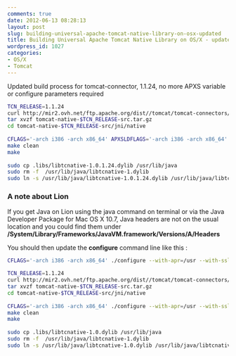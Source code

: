 ```yaml
---
comments: true
date: 2012-06-13 08:28:13
layout: post
slug: building-universal-apache-tomcat-native-library-on-osx-updated
title: Building Universal Apache Tomcat Native Library on OS/X - updated
wordpress_id: 1027
categories:
- OS/X
- Tomcat
---
```


Updated build process for tomcat-connector, 1.1.24, no more APXS variable or configure parameters required

``` bash
TCN_RELEASE=1.1.24
curl http://mir2.ovh.net/ftp.apache.org/dist//tomcat/tomcat-connectors/native/$TCN_RELEASE/source/tomcat-native-$TCN_RELEASE-src.tar.gz -o tomcat-native-$TCN_RELEASE-src.tar.gz
tar xvzf tomcat-native-$TCN_RELEASE-src.tar.gz
cd tomcat-native-$TCN_RELEASE-src/jni/native
 
CFLAGS='-arch i386 -arch x86_64' APXSLDFLAGS='-arch i386 -arch x86_64' ./configure --with-apr=/usr --with-ssl=/usr --with-java-home=/System/Library/Java/JavaVirtualMachines/1.6.0.jdk/Contents/Home
make clean
make
 
sudo cp .libs/libtcnative-1.0.1.24.dylib /usr/lib/java
sudo rm -f  /usr/lib/java/libtcnative-1.dylib
sudo ln -s /usr/lib/java/libtcnative-1.0.1.24.dylib /usr/lib/java/libtcnative-1.dylib
```



### A note about Lion



If you get Java on Lion using the java command on terminal or via the Java Developer Package for Mac OS X 10.7, Java headers are not on the usual location and you could find them under **/System/Library/Frameworks/JavaVM.framework/Versions/A/Headers**

You should then update the **configure** command line like this :
``` bash
CFLAGS='-arch i386 -arch x86_64' ./configure --with-apr=/usr --with-ssl=/usr --with-java-home=/System/Library/Frameworks/JavaVM.framework/Versions/A/
```

``` bash
TCN_RELEASE=1.1.24
curl http://mir2.ovh.net/ftp.apache.org/dist//tomcat/tomcat-connectors/native/$TCN_RELEASE/source/tomcat-native-$TCN_RELEASE-src.tar.gz -o tomcat-native-$TCN_RELEASE-src.tar.gz
tar xvzf tomcat-native-$TCN_RELEASE-src.tar.gz
cd tomcat-native-$TCN_RELEASE-src/jni/native
 
CFLAGS='-arch i386 -arch x86_64' ./configure --with-apr=/usr --with-ssl=/usr --with-java-home=/System/Library/Frameworks/JavaVM.framework/Versions/A/
make clean
make
 
sudo cp .libs/libtcnative-1.0.dylib /usr/lib/java
sudo rm -f  /usr/lib/java/libtcnative-1.dylib
sudo ln -s /usr/lib/java/libtcnative-1.0.dylib /usr/lib/java/libtcnative-1.dylib
```

